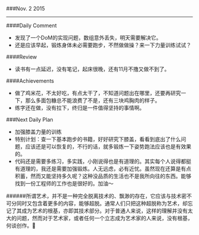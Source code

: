 ###Nov. 2 2015
***
####Daily Comment
+ 发现了一个DoM的实现问题，数组意外丢失，明天需要解决它。
+ 还是应该早起，锻炼身体未必需要跑步，不然做做操？来一下力量训练试试？

####Review
+ 读书有一点延迟，没有笔记，起床很晚，还有11月不撸又做不到了。

####Achievements
+ 做了鸡米花，不太好吃，有点太干了，不知道问题出在哪里，还要再研究一下，那么多面包糠总不能浪费了不是，还有三块鸡胸肉的样子。
+ 练字还在做，没有拉下，终归是一件值得坚持的事情啊。

###Next Daily Plan
+ 加强膝盖力量的训练
+ 特别计划：查一下基本跑步的书籍，好好研究下膝盖，看看到底出了什么问题，应该还是可以恢复的，不行的话，就多锻炼一下姿势跑法应该也是有效果的。
+ 代码还是需要多练习，多实践，小刚说得也是有道理的。其实每个人说得都挺有道理的，我还是需要加强锻炼。人无远虑，必有近忧。虽然现在还算是有点积蓄，然而又能坚持多久呢？这种没品质的生活也不是我所向往的东西。能够找到一份工程师的工作也是很好的。加油～

######所谓艺术，并不是一种完全脱离技术的、飘渺的存在，它应该与技术密不可分同时又包含着更多的内容，能够超脱。通常人们只把这种超脱称为艺术，却忘记了其成为艺术的根基，亦即其技术部分。对于普通人来说，这样的理解并没有太大的问题，然而对于艺术家，或者任何一个立志成为艺术家的人来说，没有根基，何谈创作。

